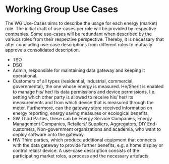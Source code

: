 # Working Group Use Cases
The WG Use-Cases aims to describe the usage for each energy (market) role. The initial draft of use-cases per role will be provided by respective companies.
Some use-cases will be redundant when described by the variuos roles from their respective perspective. Thereby, it is necessary that after concluding use-case descriptions from different roles to mutually approve a consolidated description.

* TSO
* DSO
* Admin, responsible for maintaining data gateway and keeping it operational.
* Customers of all types (residential, industrial, commercial, governmental), the one whose energy is measured. He/She/It is enabled to manage his/ her/ its data permissions and device permissions. I.e. setting which other party is allowed to receive his/ her/ its measurements and from which device that is measured through the meter. Furthermore, can the gateway store received information on energy reporting, energy saving measures or ecological benefits. 
* SW Third Parties, these can be Energy Service Companies, Energy Management Companies, Retailers/ Suppliers, Aggregators, DIY End-customers, Non-government organizations and academia, who want to deploy software onto the gateway.
* HW Third parties, which produce additional equipment that connects with the data gateway to provide further benefits, e.g. a home display or control relais/ device.
A use-case description consists of the participating market roles, a process and the necessary artefacts.
